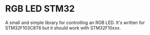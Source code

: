 # RGB LED STM32

A small and simple library for controlling an RGB LED. It's written for STM32F103C8T6 but it should work with STM32F10xxx.